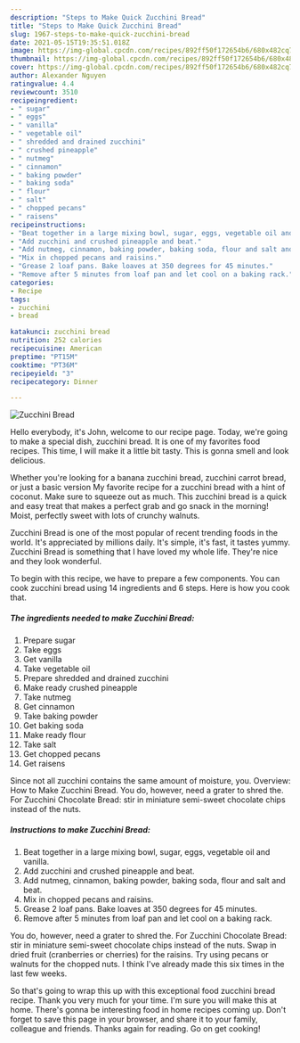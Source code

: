 ```yaml
---
description: "Steps to Make Quick Zucchini Bread"
title: "Steps to Make Quick Zucchini Bread"
slug: 1967-steps-to-make-quick-zucchini-bread
date: 2021-05-15T19:35:51.018Z
image: https://img-global.cpcdn.com/recipes/892ff50f172654b6/680x482cq70/zucchini-bread-recipe-main-photo.jpg
thumbnail: https://img-global.cpcdn.com/recipes/892ff50f172654b6/680x482cq70/zucchini-bread-recipe-main-photo.jpg
cover: https://img-global.cpcdn.com/recipes/892ff50f172654b6/680x482cq70/zucchini-bread-recipe-main-photo.jpg
author: Alexander Nguyen
ratingvalue: 4.4
reviewcount: 3510
recipeingredient:
- " sugar"
- " eggs"
- " vanilla"
- " vegetable oil"
- " shredded and drained zucchini"
- " crushed pineapple"
- " nutmeg"
- " cinnamon"
- " baking powder"
- " baking soda"
- " flour"
- " salt"
- " chopped pecans"
- " raisens"
recipeinstructions:
- "Beat together in a large mixing bowl, sugar, eggs, vegetable oil and vanilla."
- "Add zucchini and crushed pineapple and beat."
- "Add nutmeg, cinnamon, baking powder, baking soda, flour and salt and beat."
- "Mix in chopped pecans and raisins."
- "Grease 2 loaf pans. Bake loaves at 350 degrees for 45 minutes."
- "Remove after 5 minutes from loaf pan and let cool on a baking rack."
categories:
- Recipe
tags:
- zucchini
- bread

katakunci: zucchini bread 
nutrition: 252 calories
recipecuisine: American
preptime: "PT15M"
cooktime: "PT36M"
recipeyield: "3"
recipecategory: Dinner

---
```



![Zucchini Bread](https://img-global.cpcdn.com/recipes/892ff50f172654b6/680x482cq70/zucchini-bread-recipe-main-photo.jpg)

Hello everybody, it's John, welcome to our recipe page. Today, we're going to make a special dish, zucchini bread. It is one of my favorites food recipes. This time, I will make it a little bit tasty. This is gonna smell and look delicious.

Whether you&#39;re looking for a banana zucchini bread, zucchini carrot bread, or just a basic version My favorite recipe for a zucchini bread with a hint of coconut. Make sure to squeeze out as much. This zucchini bread is a quick and easy treat that makes a perfect grab and go snack in the morning! Moist, perfectly sweet with lots of crunchy walnuts.

Zucchini Bread is one of the most popular of recent trending foods in the world. It's appreciated by millions daily. It's simple, it's fast, it tastes yummy. Zucchini Bread is something that I have loved my whole life. They're nice and they look wonderful.


To begin with this recipe, we have to prepare a few components. You can cook zucchini bread using 14 ingredients and 6 steps. Here is how you cook that.

<!--inarticleads1-->

##### The ingredients needed to make Zucchini Bread:

1. Prepare  sugar
1. Take  eggs
1. Get  vanilla
1. Take  vegetable oil
1. Prepare  shredded and drained zucchini
1. Make ready  crushed pineapple
1. Take  nutmeg
1. Get  cinnamon
1. Take  baking powder
1. Get  baking soda
1. Make ready  flour
1. Take  salt
1. Get  chopped pecans
1. Get  raisens


Since not all zucchini contains the same amount of moisture, you. Overview: How to Make Zucchini Bread. You do, however, need a grater to shred the. For Zucchini Chocolate Bread: stir in miniature semi-sweet chocolate chips instead of the nuts. 

<!--inarticleads2-->

##### Instructions to make Zucchini Bread:

1. Beat together in a large mixing bowl, sugar, eggs, vegetable oil and vanilla.
1. Add zucchini and crushed pineapple and beat.
1. Add nutmeg, cinnamon, baking powder, baking soda, flour and salt and beat.
1. Mix in chopped pecans and raisins.
1. Grease 2 loaf pans. Bake loaves at 350 degrees for 45 minutes.
1. Remove after 5 minutes from loaf pan and let cool on a baking rack.


You do, however, need a grater to shred the. For Zucchini Chocolate Bread: stir in miniature semi-sweet chocolate chips instead of the nuts. Swap in dried fruit (cranberries or cherries) for the raisins. Try using pecans or walnuts for the chopped nuts. I think I&#39;ve already made this six times in the last few weeks. 

So that's going to wrap this up with this exceptional food zucchini bread recipe. Thank you very much for your time. I'm sure you will make this at home. There's gonna be interesting food in home recipes coming up. Don't forget to save this page in your browser, and share it to your family, colleague and friends. Thanks again for reading. Go on get cooking!
